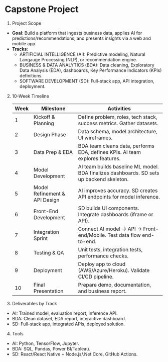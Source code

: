 # Capstone Project

1. Project Scope
- **Goal**: Build a platform that ingests business data, applies AI for predictions/recommendations, and presents insights via a web and mobile app.
- **Tracks**:
  - ARTIFICIAL INTELLIGENCE (AI): Predictive modeling, Natural Langauge Processing (NLP), or recommendation engine.
  - BUSINESS & DATA ANALYTICS (BDA): Data cleaning, Exploratory Data Analysis (EDA), dashboards, Key Performance Indicators (KPIs) definitions.
  - SOFTWARE DEVELOPMENT (SD): Full-stack app, API integration, deployment.

2. 10-Week Timeline
   
    | Week | Milestone                     | Activities                                                                               |
    | ---- | ----------------------------- | ---------------------------------------------------------------------------------------- |
    | 1    | Kickoff & Planning            | Define problem, roles, tech stack, success metrics. Gather datasets.                     |
    | 2    | Design Phase                  | Data schema, model architecture, UI wireframes.                                          |
    | 3    | Data Prep & EDA               | BDA team cleans data, performs EDA, defines KPIs. AI team explores features.             |
    | 4    | Model Development             | AI team builds baseline ML model. BDA finalizes dashboards. SD sets up backend skeleton. |
    | 5    | Model Refinement & API Design | AI improves accuracy. SD creates API endpoints for model inference.                      |
    | 6    | Front-End Development         | SD builds UI components. Integrate dashboards (iframe or API).                           |
    | 7    | Integration Sprint            | Connect AI model → API → Front-end/Mobile. Test data flow end-to-end.                    |
    | 8    | Testing & QA                  | Unit tests, integration tests, performance checks.                                       |
    | 9    | Deployment                    | Deploy app to cloud (AWS/Azure/Heroku). Validate CI/CD pipeline.                         |
    | 10   | Final Presentation            | Prepare demo, documentation, and business report.                                        |

3. Deliverables by Track

- AI: Trained model, evaluation report, inference API.
- BDA: Clean dataset, EDA report, interactive dashboard.
- SD: Full-stack app, integrated APIs, deployed solution.


4. Tools

- AI: Python, TensorFlow, Jupyter.
- BDA: SQL, Pandas, Power BI/Tableau.
- SD: React/React Native + Node.js/.Net Core, GitHub Actions.
